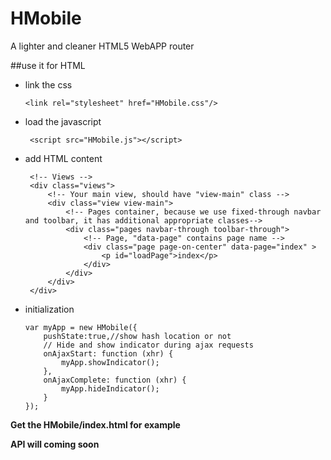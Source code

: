 # HMobile
A lighter and cleaner HTML5 WebAPP router

##use it for HTML
- link the css

      <link rel="stylesheet" href="HMobile.css"/>
    
- load the javascript

       <script src="HMobile.js"></script>
- add HTML content

       <!-- Views -->
       <div class="views">
           <!-- Your main view, should have "view-main" class -->
           <div class="view view-main">
               <!-- Pages container, because we use fixed-through navbar and toolbar, it has additional appropriate classes-->
               <div class="pages navbar-through toolbar-through">
                   <!-- Page, "data-page" contains page name -->
                   <div class="page page-on-center" data-page="index" >
                       <p id="loadPage">index</p>
                   </div>
               </div>
           </div>
       </div>
       
- initialization

      var myApp = new HMobile({
          pushState:true,//show hash location or not
          // Hide and show indicator during ajax requests
          onAjaxStart: function (xhr) {
              myApp.showIndicator();
          },
          onAjaxComplete: function (xhr) {
              myApp.hideIndicator();
          }
      });
      
**Get the HMobile/index.html for example**

**API will coming soon**
